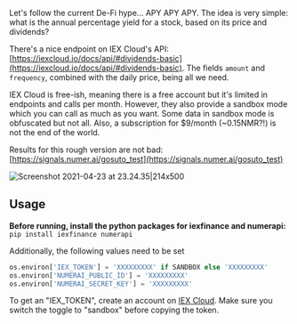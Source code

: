 Let's follow the current De-Fi hype... APY APY APY. The idea is very simple: what is the annual percentage yield for a stock, based on its price and dividends?

There's a nice endpoint on IEX Cloud's API: [https://iexcloud.io/docs/api/#dividends-basic](https://iexcloud.io/docs/api/#dividends-basic). The fields `amount` and `frequency`, combined with the daily price, being all we need.

IEX Cloud is free-ish, meaning there is a free account but it's limited in endpoints and calls per month. However, they also provide a sandbox mode which you can call as much as you want. Some data in sandbox mode is obfuscated but not all. Also, a subscription for $9/month (~0.15NMR?!) is not the end of the world.

Results for this rough version are not bad: [https://signals.numer.ai/gosuto_test](https://signals.numer.ai/gosuto_test)

![Screenshot 2021-04-23 at 23.24.35|214x500](https://forum.numer.ai/uploads/default/optimized/1X/795a9d06cf177448114f8eb10ce8ca1768570dd6_2_321x750.png)

## Usage
**Before running, install the python packages for iexfinance and numerapi:** `pip install iexfinance numerapi`

Additionally, the following values need to be set
```python
os.environ['IEX_TOKEN'] = 'XXXXXXXXX' if SANDBOX else 'XXXXXXXXX'
os.environ['NUMERAI_PUBLIC_ID'] = 'XXXXXXXXX'
os.environ['NUMERAI_SECRET_KEY'] = 'XXXXXXXXX'
```

To get an "IEX_TOKEN", create an account on [IEX Cloud](https://iexcloud.io/). Make sure you switch the toggle to "sandbox" before copying the token.
